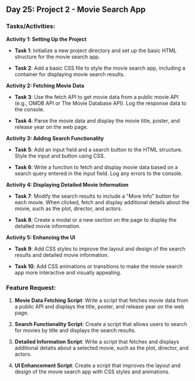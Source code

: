 ## Day 25: Project 2 - Movie Search App

### Tasks/Activities:

**Activity 1: Setting Up the Project**

- **Task 1**: Initialize a new project directory and set up the basic HTML structure for the movie search app.

- **Task 2**: Add a basic CSS file to style the movie search app, including a container for displaying movie search results.


**Activity 2: Fetching Movie Data**

- **Task 3**: Use the fetch API to get movie data from a public movie API (e.g., OMDB API or The Movie Database API). Log the response data to the console.

- **Task 4**: Parse the movie data and display the movie title, poster, and release year on the web page.


**Activity 3: Adding Search Functionality**

- **Task 5**: Add an input field and a search button to the HTML structure. Style the input and button using CSS.

- **Task 6**: Write a function to fetch and display movie data based on a search query entered in the input field. Log any errors to the console.


**Activity 4: Displaying Detailed Movie Information**

- **Task 7**: Modify the search results to include a "More Info" button for each movie. When clicked, fetch and display additional details about the movie, such as the plot, director, and actors.

- **Task 8**: Create a modal or a new section on the page to display the detalled movie information.


**Activity 5: Enhancing the UI**

- **Task 9**: Add CSS styles to improve the layout and design of the search results and detailed movie information.

- **Task 10**: Add CSS animations or transitions to make the movie search app more interactive and visually appealing.




### Feature Request:

1. **Movie Data Fetching Script**: Write a script that fetches movie data from a public API and displays the title, poster, and release year on the web page.

2. **Search Functionality Script**: Create a script that allows users to search for movies by title and displays the search results.

3. **Detailed Information Script**: Write a script that fetches and displays additional detatis about a selected movie, such as the plot, director, and actors.

4. **UI Enhancement Script**: Create a script that improves the layout and design of the movie search app with CSS styles and animations.